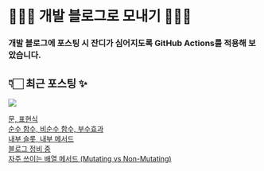 # 👩🏻‍🌾 개발 블로그로 모내기 🌱🌳✨

### 개발 블로그에 포스팅 시 잔디가 심어지도록 GitHub Actions를 적용해 보았습니다.

## 👇🏻 최근 포스팅 ✨
<p>
    <a href="https://herlang.tistory.com"><img src="https://img.shields.io/badge/Blog-FF5722?style=flat-square&logo=Blogger&logoColor=white"/></a><br>
</p>

<a href=https://herlang.tistory.com/entry/%EB%AC%B8-%ED%91%9C%ED%98%84%EC%8B%9D>문, 표현식</a></br><a href=https://herlang.tistory.com/entry/%EC%88%9C%EC%88%98-%ED%95%A8%EC%88%98-%EB%B9%84%EC%88%9C%EC%88%98-%ED%95%A8%EC%88%98-%EB%B6%80%EC%88%98%ED%9A%A8%EA%B3%BC>순수 함수, 비순수 함수, 부수효과</a></br><a href=https://herlang.tistory.com/entry/%EB%82%B4%EB%B6%80-%EC%8A%AC%EB%A1%AF-%EB%82%B4%EB%B6%80-%EB%A9%94%EC%84%9C%EB%93%9C>내부 슬롯, 내부 메서드</a></br><a href=https://herlang.tistory.com/entry/%F0%9F%9A%A7%EB%B8%94%EB%A1%9C%EA%B7%B8-%EC%A0%95%EB%B9%84-%EC%A4%91%EC%9E%85%EB%8B%88%EB%8B%A4%F0%9F%9A%A7> 블로그 정비 중 </a></br><a href=https://herlang.tistory.com/entry/%EB%B0%B0%EC%97%B4-%EB%A9%94%EC%84%9C%EB%93%9C>자주 쓰이는 배열 메서드 (Mutating vs Non-Mutating)</a></br>